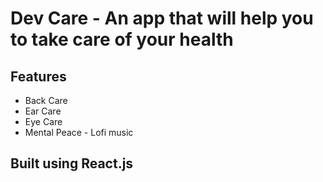 # Dev Care - An app that will help you to take care of your health

## Features
- Back Care
- Ear Care
- Eye Care
- Mental Peace - Lofi music

## Built using React.js